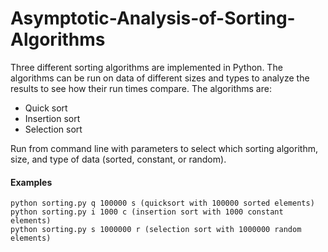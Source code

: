 # Asymptotic-Analysis-of-Sorting-Algorithms

Three different sorting algorithms are implemented in Python. The algorithms can be run on data of different sizes and types to analyze the results to see how their run times compare. The algorithms are:
* Quick sort
* Insertion sort
* Selection sort

Run from command line with parameters to select which sorting algorithm, size, and type of data (sorted, constant, or random).
#### Examples
```
python sorting.py q 100000 s (quicksort with 100000 sorted elements)
python sorting.py i 1000 c (insertion sort with 1000 constant elements)
python sorting.py s 1000000 r (selection sort with 1000000 random elements)
```
